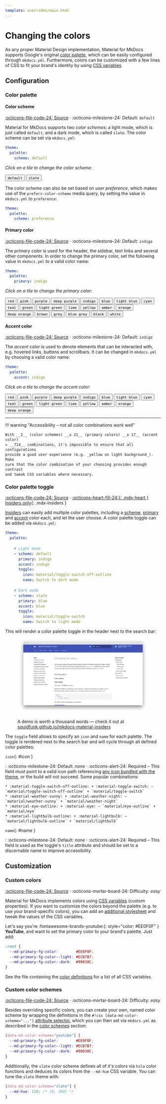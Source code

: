 ```yaml
---
template: overrides/main.html
---
```


# Changing the colors

As any proper Material Design implementation, Material for MkDocs supports
Google's original [color palette][1], which can be easily configured through 
`mkdocs.yml`. Furthermore, colors can be customized with a few lines of CSS to
fit your brand's identity by using [CSS variables][2].

  [1]: http://www.materialui.co/colors
  [2]: #custom-colors

## Configuration

### Color palette

#### Color scheme

[:octicons-file-code-24: Source][3] · :octicons-milestone-24: Default: `default`

Material for MkDocs supports two _color schemes_: a light mode, which is just
called `default`, and a dark mode, which is called `slate`. The color scheme
can be set via `mkdocs.yml`:

``` yaml
theme:
  palette:
    scheme: default
```

_Click on a tile to change the color scheme_:

<div class="mdx-switch">
  <button data-md-color-scheme="default"><code>default</code></button>
  <button data-md-color-scheme="slate"><code>slate</code></button>
</div>

<script>
  var buttons = document.querySelectorAll("button[data-md-color-scheme]")
  buttons.forEach(function(button) {
    button.addEventListener("click", function() {
      var attr = this.getAttribute("data-md-color-scheme")
      document.body.setAttribute("data-md-color-scheme", attr)
      var name = document.querySelector("#__code_0 code span:nth-child(7)")
      name.textContent = attr
    })
  })
</script>

The _color scheme_ can also be set based on _user preference_, which makes use
of the `prefers-color-scheme` media query, by setting the value in `mkdocs.yml`
to `preference`:

``` yaml
theme:
  palette:
    scheme: preference
```

  [3]: https://github.com/squidfunk/mkdocs-material/blob/master/src/assets/stylesheets/palette/_scheme.scss

#### Primary color

[:octicons-file-code-24: Source][4] · :octicons-milestone-24: Default: `indigo`

The _primary color_ is used for the header, the sidebar, text links and several
other components. In order to change the primary color, set the following value
in `mkdocs.yml` to a valid color name:

``` yaml
theme:
  palette:
    primary: indigo
```

_Click on a tile to change the primary color_:

<div class="mdx-switch">
  <button data-md-color-primary="red"><code>red</code></button>
  <button data-md-color-primary="pink"><code>pink</code></button>
  <button data-md-color-primary="purple"><code>purple</code></button>
  <button data-md-color-primary="deep-purple"><code>deep purple</code></button>
  <button data-md-color-primary="indigo"><code>indigo</code></button>
  <button data-md-color-primary="blue"><code>blue</code></button>
  <button data-md-color-primary="light-blue"><code>light blue</code></button>
  <button data-md-color-primary="cyan"><code>cyan</code></button>
  <button data-md-color-primary="teal"><code>teal</code></button>
  <button data-md-color-primary="green"><code>green</code></button>
  <button data-md-color-primary="light-green"><code>light green</code></button>
  <button data-md-color-primary="lime"><code>lime</code></button>
  <button data-md-color-primary="yellow"><code>yellow</code></button>
  <button data-md-color-primary="amber"><code>amber</code></button>
  <button data-md-color-primary="orange"><code>orange</code></button>
  <button data-md-color-primary="deep-orange"><code>deep orange</code></button>
  <button data-md-color-primary="brown"><code>brown</code></button>
  <button data-md-color-primary="grey"><code>grey</code></button>
  <button data-md-color-primary="blue-grey"><code>blue grey</code></button>
  <button data-md-color-primary="black"><code>black</code></button>
  <button data-md-color-primary="white"><code>white</code></button>
</div>

<script>
  var buttons = document.querySelectorAll("button[data-md-color-primary]")
  buttons.forEach(function(button) {
    button.addEventListener("click", function() {
      var attr = this.getAttribute("data-md-color-primary")
      document.body.setAttribute("data-md-color-primary", attr)
      var name = document.querySelector("#__code_2 code span:nth-child(7)")
      name.textContent = attr.replace("-", " ")
    })
  })
</script>

  [4]: https://github.com/squidfunk/mkdocs-material/blob/master/src/assets/stylesheets/palette/_primary.scss

#### Accent color

[:octicons-file-code-24: Source][5] · :octicons-milestone-24: Default: `indigo`

The _accent color_ is used to denote elements that can be interacted with, e.g.
hovered links, buttons and scrollbars. It can be changed in `mkdocs.yml` by
choosing a valid color name:

``` yaml
theme:
  palette:
    accent: indigo
```

_Click on a tile to change the accent color_:

<style>
  .md-typeset button[data-md-color-accent] > code {
    background-color: var(--md-code-bg-color);
    color: var(--md-accent-fg-color);
  }
</style>

<div class="mdx-switch">
  <button data-md-color-accent="red"><code>red</code></button>
  <button data-md-color-accent="pink"><code>pink</code></button>
  <button data-md-color-accent="purple"><code>purple</code></button>
  <button data-md-color-accent="deep-purple"><code>deep purple</code></button>
  <button data-md-color-accent="indigo"><code>indigo</code></button>
  <button data-md-color-accent="blue"><code>blue</code></button>
  <button data-md-color-accent="light-blue"><code>light blue</code></button>
  <button data-md-color-accent="cyan"><code>cyan</code></button>
  <button data-md-color-accent="teal"><code>teal</code></button>
  <button data-md-color-accent="green"><code>green</code></button>
  <button data-md-color-accent="light-green"><code>light green</code></button>
  <button data-md-color-accent="lime"><code>lime</code></button>
  <button data-md-color-accent="yellow"><code>yellow</code></button>
  <button data-md-color-accent="amber"><code>amber</code></button>
  <button data-md-color-accent="orange"><code>orange</code></button>
  <button data-md-color-accent="deep-orange"><code>deep orange</code></button>
</div>

<script>
  var buttons = document.querySelectorAll("button[data-md-color-accent]")
  buttons.forEach(function(button) {
    button.addEventListener("click", function() {
      var attr = this.getAttribute("data-md-color-accent")
      document.body.setAttribute("data-md-color-accent", attr)
      var name = document.querySelector("#__code_3 code span:nth-child(7)")
      name.textContent = attr.replace("-", " ")
    })
  })
</script>

  [5]: https://github.com/squidfunk/mkdocs-material/blob/master/src/assets/stylesheets/palette/_accent.scss

---

!!! warning "Accessibility – not all color combinations work well"

    With __2__ (color schemes) __x 21__ (primary colors) __x 17__ (accent color)
    = __714__ combinations, it's impossible to ensure that all configurations
    provide a good user experience (e.g. _yellow on light background_). Make
    sure that the color combination of your choosing provides enough contrast
    and tweak CSS variables where necessary.

### Color palette toggle

[:octicons-file-code-24: Source][6] ·
[:octicons-heart-fill-24:{: .mdx-heart } Insiders only][6]{: .mdx-insiders }

[Insiders][6] can easily add multiple color palettes, including a [scheme][8],
[primary][9] and [accent][10] color each, and let the user choose. A color
palette toggle can be added via `mkdocs.yml`:

``` yaml
theme:
  palette:

    # Light mode
    - scheme: default
      primary: indigo
      accent: indigo
      toggle:
        icon: material/toggle-switch-off-outline
        name: Switch to dark mode

    # Dark mode
    - scheme: slate
      primary: blue
      accent: blue
      toggle:
        icon: material/toggle-switch
        name: Switch to light mode
```

This will render a color palette toggle in the header next to the search bar:

<figure markdown="1">

[![Color palette toggle][11]][11]

  <figcaption markdown="1">

A demo is worth a thousand words — check it out at
[squidfunk.github.io/mkdocs-material-insiders][7]

  </figcaption>
</figure>

The `toggle` field allows to specify an `icon` and `name` for each palette. The
toggle is rendered next to the search bar and will cycle through all defined
color palettes:

`icon`{: #icon }

:   :octicons-milestone-24: Default: _none_ · :octicons-alert-24: Required –
    This field must point to a valid icon path referencing [any icon bundled
    with the theme][12], or the build will not succeed. Some popular
    combinations:

    * :material-toggle-switch-off-outline: + :material-toggle-switch: – `material/toggle-switch-off-outline` + `material/toggle-switch`
    * :material-weather-sunny: + :material-weather-night: – `material/weather-sunny` + `material/weather-night`
    * :material-eye-outline: + :material-eye: – `material/eye-outline` + `material/eye`
    * :material-lightbulb-outline: + :material-lightbulb: – `material/lightbulb-outline` + `material/lightbulb`

`name`{: #name }

:   :octicons-milestone-24: Default: _none_ · :octicons-alert-24: Required –
    This field is used as the toggle's `title` attribute and should be set to a
    discernable name to improve accessibility.

  [6]: ../insiders.md
  [7]: https://squidfunk.github.io/mkdocs-material-insiders/setup/changing-the-colors
  [8]: #color-scheme
  [9]: #primary-color
  [10]: #accent-color
  [11]: ../assets/screenshots/color-palette-toggle.png
  [12]: https://github.com/squidfunk/mkdocs-material/tree/master/material/.icons

## Customization

### Custom colors

[:octicons-file-code-24: Source][13] ·
:octicons-mortar-board-24: Difficulty: _easy_

Material for MkDocs implements colors using [CSS variables][14] (custom
properties). If you want to customize the colors beyond the palette (e.g. to
use your brand-specific colors), you can add an [additional stylesheet][15] and
tweak the values of the CSS variables.

Let's say you're :fontawesome-brands-youtube:{: style="color: #EE0F0F" }
__YouTube__, and want to set the primary color to your brand's palette. Just
add:

``` css
:root {
  --md-primary-fg-color:        #EE0F0F;
  --md-primary-fg-color--light: #ECB7B7;
  --md-primary-fg-color--dark:  #90030C;
}
```

See the file containing the [color definitions][13] for a list of all CSS
variables.

  [13]: https://github.com/squidfunk/mkdocs-material/blob/master/src/assets/stylesheets/main/_colors.scss
  [14]: https://developer.mozilla.org/en-US/docs/Web/CSS/Using_CSS_custom_properties
  [15]: ../customization.md#additional-css


### Custom color schemes

[:octicons-file-code-24: Source][13] ·
:octicons-mortar-board-24: Difficulty: _easy_

Besides overriding specific colors, you can create your own, named color scheme
by wrapping the definitions in the `#!css [data-md-color-scheme="..."]`
[attribute selector][16], which you can then set via `mkdocs.yml` as described
in the [color schemes][8] section:

``` css
[data-md-color-scheme="youtube"] {
  --md-primary-fg-color:        #EE0F0F;
  --md-primary-fg-color--light: #ECB7B7;
  --md-primary-fg-color--dark:  #90030C;
}
```

Additionally, the `slate` color scheme defines all of it's colors via `hsla`
color functions and deduces its colors from the `--md-hue` CSS variable. You
can tune the `slate` theme with:

``` css
[data-md-color-scheme="slate"] {
  --md-hue: 210; /* [0, 360] */
}
```

  [16]: https://www.w3.org/TR/selectors-4/#attribute-selectors
